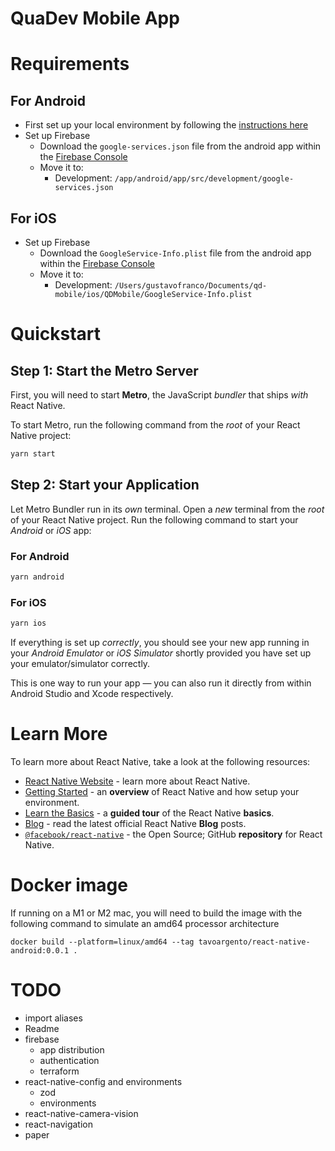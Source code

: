 QuaDev Mobile App
=======

# Requirements

## For Android
- First set up your local environment by following the [instructions here](https://reactnative.dev/docs/environment-setup?package-manager=yarn&guide=native&platform=android)
- Set up Firebase
  - Download the `google-services.json` file from the android app within the [Firebase Console](https://console.firebase.google.com/u/0/project/quadevapp/settings/general/ios:com.qdmobile)
  - Move it to:
    - Development: `/app/android/app/src/development/google-services.json`

## For iOS
- Set up Firebase
  - Download the `GoogleService-Info.plist` file from the android app within the [Firebase Console](https://console.firebase.google.com/u/0/project/quadevapp/settings/general/android:com.qdmobile)
  - Move it to:
    - Development: `/Users/gustavofranco/Documents/qd-mobile/ios/QDMobile/GoogleService-Info.plist`

# Quickstart

## Step 1: Start the Metro Server

First, you will need to start **Metro**, the JavaScript _bundler_ that ships _with_ React Native.

To start Metro, run the following command from the _root_ of your React Native project:

```bash
yarn start
```

## Step 2: Start your Application

Let Metro Bundler run in its _own_ terminal. Open a _new_ terminal from the _root_ of your React Native project. Run the following command to start your _Android_ or _iOS_ app:

### For Android

```bash
yarn android
```

### For iOS

```bash
yarn ios
```

If everything is set up _correctly_, you should see your new app running in your _Android Emulator_ or _iOS Simulator_ shortly provided you have set up your emulator/simulator correctly.

This is one way to run your app — you can also run it directly from within Android Studio and Xcode respectively.


# Learn More

To learn more about React Native, take a look at the following resources:

- [React Native Website](https://reactnative.dev) - learn more about React Native.
- [Getting Started](https://reactnative.dev/docs/environment-setup) - an **overview** of React Native and how setup your environment.
- [Learn the Basics](https://reactnative.dev/docs/getting-started) - a **guided tour** of the React Native **basics**.
- [Blog](https://reactnative.dev/blog) - read the latest official React Native **Blog** posts.
- [`@facebook/react-native`](https://github.com/facebook/react-native) - the Open Source; GitHub **repository** for React Native.


# Docker image
If running on a M1 or M2 mac, you will need to build the image with the following command to simulate an amd64 processor architecture
```shell
docker build --platform=linux/amd64 --tag tavoargento/react-native-android:0.0.1 .
```

# TODO
- import aliases
- Readme
- firebase
  - app distribution
  - authentication
  - terraform
- react-native-config and environments
  - zod
  - environments
- react-native-camera-vision
- react-navigation
- paper